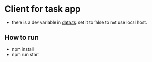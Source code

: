 # Client for task app

- there is a dev variable in [data.ts](src\data.ts). set it to false to not use local host.

## How to run

- npm install
- npm run start
